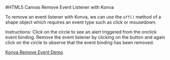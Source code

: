 
#HTML5 Canvas Remove Event Listener with Konva

To remove an event listener with Konva, we can use the `off()` method of
a shape object which requires an event type such as click or mousedown.

Instructions: Click on the circle to see an alert triggered from the onclick
event binding.  Remove the event listener by clicking on the button and again
click on the circle to observe that the event binding has been removed.

<a class="jsbin-embed" href="http://jsbin.com/zezele/2/embed?js,output">Konva Remove Event Demo</a><script src="http://static.jsbin.com/js/embed.js"></script>